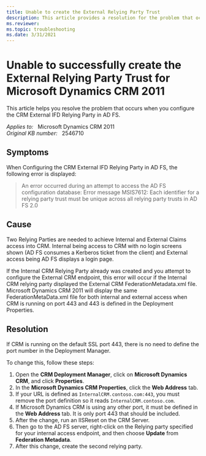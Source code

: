 ```yaml
---
title: Unable to create the External Relying Party Trust
description: This article provides a resolution for the problem that occurs when you configure the CRM External IFD Relying Party in AD FS.
ms.reviewer: 
ms.topic: troubleshooting
ms.date: 3/31/2021
---
```

# Unable to successfully create the External Relying Party Trust for Microsoft Dynamics CRM 2011

This article helps you resolve the problem that occurs when you configure the CRM External IFD Relying Party in AD FS.

_Applies to:_ &nbsp; Microsoft Dynamics CRM 2011  
_Original KB number:_ &nbsp; 2546710

## Symptoms

When Configuring the CRM External IFD Relying Party in AD FS, the following error is displayed:

> An error occurred during an attempt to access the AD FS configuration database: Error message MSIS7612: Each identifier for a relying party trust must be unique across all relying party trusts in AD FS 2.0

## Cause

Two Relying Parties are needed to achieve Internal and External Claims access into CRM. Internal being access to CRM with no login screens shown (AD FS consumes a Kerberos ticket from the client) and External access being AD FS displays a login page.

If the Internal CRM Relying Party already was created and you attempt to configure the External CRM endpoint, this error will occur if the Internal CRM relying party displayed the External CRM  FederationMetadata.xml file. Microsoft Dynamics CRM 2011 will display the same FederationMetaData.xml file for both internal and external access when CRM is running on port 443 and 443 is defined in the Deployment Properties.

## Resolution

If CRM is running on the default SSL port 443, there is no need to define the port number in the Deployment Manager.

To change this, follow these steps:

1. Open the **CRM Deployment Manager**, click on **Microsoft Dynamics CRM**, and click **Properties**.
2. In the **Microsoft Dynamics CRM Properties**, click the **Web Address** tab.
3. If your URL is defined as `InternalCRM.contoso.com:443`, you must remove the port definition so it reads `InternalCRM.contoso.com`.
4. If Microsoft Dynamics CRM is using any other port, it must be defined in the **Web Address** tab. It is only port 443 that should be included.
5. After the change, run an IISReset on the CRM Server.
6. Then go to the AD FS server, right-click on the Relying party specified for your internal access endpoint, and then choose **Update** from **Federation Metadata**.
7. After this change, create the second relying party.
